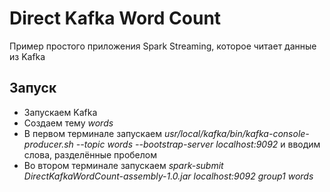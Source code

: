 # Direct Kafka Word Count

Пример простого приложения Spark Streaming, которое читает данные из Kafka

## Запуск

* Запускаем Kafka
* Создаем тему *words*
* В первом терминале запускаем *usr/local/kafka/bin/kafka-console-producer.sh --topic words --bootstrap-server localhost:9092* и вводим слова, разделённые пробелом
* Во втором терминале запускаем *spark-submit DirectKafkaWordCount-assembly-1.0.jar localhost:9092 group1 words*
